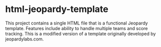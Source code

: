 # html-jeopardy-template
This project contains a single HTML file that is a functional Jeopardy template. Features include ability to handle multiple teams and score tracking. This is a modified version of a template originally developed by jeopardylabs.com.
